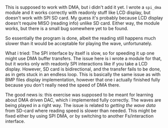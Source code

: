 This is supposed to work with DMA, but i didn't add it yet.
I wrote a `spi_dma` module and it works correctly with readonly stuff like LCD display, but doesn't work with SPI SD card.
My guess it's probably because LCD display doesn't require MISO (reading info) unlike SD card.
Either way, the module works, but there is a small bug somewhere yet to be found.

So essentially the program is done, albeit the reading still happens much slower than it would be acceptable for playing the wave, unfortunately.

What i tried: The SPI interface by itself is slow, so for speeding it up one might use DMA buffer transfers. The issue here is i wrote a module for that, but it works only with readonly SPI interactions like if you take a LCD display. However, SD card is bidirectional, and the transfer fails to be done, as in gets stuck in an endless loop. This is basically the same issue as with BMP files display implementation, however that one i actually finished fully because you don't really need the speed of DMA there.

The good news is: this exercise was supposed to be meant for learning about DMA driven DAC, which i implemented fully correctly. The waves are being played in a right way. The issue is related to _getting the wave data_ from SD-card where reading speed is slower than needed. This might be fixed either by using SPI DMA, or by switching to another Fs/interaction interface.
